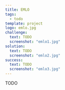```yaml
---
title: EMLO
tags:
  - todo
template: project
logo: emlo.jpg
challenge:
  text: TODO
  screenshot: "emlo1.jpg"
solution:
  text: TODO
  screenshot: "emlo2.jpg"
success:
  text: TODO
  screenshot: "emlo3.jpg"
---
```


TODO